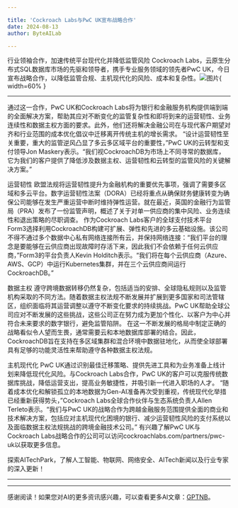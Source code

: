 ```yaml
---

title: 'Cockroach Labs与PwC UK宣布战略合作'
date: 2024-08-13
author: ByteAILab

---
```


行业领袖合作，加速传统平台现代化并降低监管风险
Cockroach Labs，云原生分布式SQL数据库市场的先驱和领导者，携手专业服务领域的领先者PwC UK，今日宣布战略合作，以降低监管合规、主机现代化的风险、成本和复杂性。![图片](https://ai-techpark.com/wp-content/uploads/2024/08/Cockr-960x540.jpg){ width=60% }

---

通过这一合作，PwC UK和Cockroach Labs将为银行和金融服务机构提供端到端的全面解决方案，帮助其应对不断变化的监管复杂性和即将到来的运营韧性、业务连续性和数据主权方面的要求。此外，他们还将解决金融公司在与现代客户期望对齐和行业范围的成本优化倡议中迁移离开传统主机的增长需求。
“设计运营韧性至关重要，重大的监管逆风凸显了多云多区域平台的重要性，”PwC UK的云转型和支付领导Jon Maskery表示。“我们视CockroachDB为市场上不同寻常的数据库，它为我们的客户提供了降低涉及数据主权、运营韧性和云转型的监管风险的关键解决方案。”

运营韧性
欧盟法规将运营韧性提升为金融机构的重要优先事项，强调了需要多区域和多云平台。数字运营韧性法案（DORA）已经将重点从确保财务健康转变为确保公司能够在发生严重运营中断时维持弹性运营。就在最近，英国的金融行为监管局（PRA）发布了一份监管声明，概述了关于对单一供应商的集中风险、业务连续性和退出策略的尽职调查。
作为Cockroach Labs客户的全球支付技术平台Form3选择利用CockroachDB构建可扩展、弹性和先进的多云基础设施。该公司不得不通过多个数据中心私有网络连接所有云，并保持网络连接：“我们平台的理念是要能够在云供应商出现故障时存活下来，因此我们不会依赖于任何云供应商，”Form3的平台负责人Kevin Holditch表示。“我们将在每个云供应商（Azure、AWS、GCP）中运行Kubernetes集群，并在三个云供应商间运行CockroachDB。”

数据主权
遵守跨境数据转移仍然复杂，包括适当的安排、全球隐私规则以及监管机构采取的不同方法。随着数据主权法规不断发展并扩展到更多国家和司法管辖区，组织面临将其运营调整以遵守不断变化要求的持续挑战。PwC UK帮助全球公司应对不断发展的这些挑战，这些公司正在努力成为更加个性化、以客户为中心并符合未来要求的数字银行，避免监管陷阱。
在这一不断发展的格局中制定正确的战略看似令人望而生畏，通常需要云和本地数据库部署的结合。因此，CockroachDB旨在支持在多区域集群和混合环境中数据驻地化，从而使全球部署具有足够的功能灵活性来帮助遵守各种数据主权法规。

主机现代化
PwC UK通过识别最佳迁移策略、提供先进工具和为业务准备上线计划来降低现代化风险。与Cockroach Labs合作，PwC UK的客户可以克服传统数据库挑战，降低运营支出，提高业务敏捷性，并吸引新一代进入职场的人才。
“随着成本优化和解锁孤立的本地数据为Gen-AI准备再次受到重视，传统现代化举措已经重新获得势头，”Cockroach Labs全球合作伙伴与生态系统负责人Allen Terleto表示。“我们与PwC UK的战略合作为跨越金融服务范围提供全面的商业和技术解决方案，包括应对主机现代化困境的银行、减少运营韧性风险的支付系统以及面临数据主权法规挑战的跨境金融技术公司。”
有兴趣了解PwC UK与Cockroach Labs战略合作的公司可以访问cockroachlabs.com/partners/pwc-uk以获取更多信息。

探索AITechPark，了解人工智能、物联网、网络安全、AITech新闻以及行业专家的深入更新！

---
---
感谢阅读！如果您对AI的更多资讯感兴趣，可以查看更多AI文章：[GPTNB](https://gptnb.com)。
